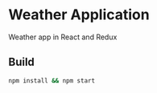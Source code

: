 # Weather Application

Weather app in React and Redux


## Build

```bash
npm install && npm start
```
